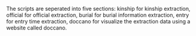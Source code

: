 The scripts are seperated into five sections: kinship for kinship extraction, official for official extraction, burial for burial information extraction, entry for entry time extraction, doccano for visualize the extraction data using a website called doccano.
